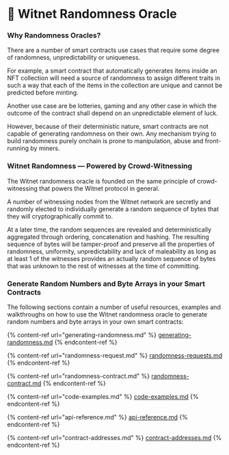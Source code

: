 # 🎲 Witnet Randomness Oracle

### Why Randomness Oracles?

There are a number of smart contracts use cases that require some degree of randomness, unpredictability or uniqueness.

For example, a smart contract that automatically generates items inside an NFT collection will need a source of randomness to assign different traits in such a way that each of the items in the collection are unique and cannot be predicted before minting.

Another use case are be lotteries, gaming and any other case in which the outcome of the contract shall depend on an unpredictable element of luck.

However, because of their deterministic nature, smart contracts are not capable of generating randomness on their own. Any mechanism trying to build randomness purely onchain is prone to manipulation, abuse and front-running by miners.

### Witnet Randomness — Powered by Crowd-Witnessing

The Witnet randomness oracle is founded on the same principle of crowd-witnessing that powers the Witnet protocol in general.

A number of witnessing nodes from the Witnet network are secretly and randomly elected to individually generate a random sequence of bytes that they will cryptographically commit to.

At a later time, the random sequences are revealed and deterministically aggregated through ordering, concatenation and hashing. The resulting sequence of bytes will be tamper-proof and preserve all the properties of randomness, uniformity, unpredictability and lack of maleability as long as at least 1 of the witnesses provides an actually random sequence of bytes that was unknown to the rest of witnesses at the time of committing.

### Generate Random Numbers and Byte Arrays in your Smart Contracts

The following sections contain a number of useful resources, examples and walkthroughs on how to use the Witnet randomness oracle to generate random numbers and byte arrays in your own smart contracts:

{% content-ref url="generating-randomness.md" %}
[generating-randomness.md](generating-randomness.md)
{% endcontent-ref %}

{% content-ref url="randomness-request.md" %}
[randomness-requests.md](randomness-requests.md)
{% endcontent-ref %}

{% content-ref url="randomness-contract.md" %}
[randomness-contract.md](randomness-contract.md)
{% endcontent-ref %}

{% content-ref url="code-examples.md" %}
[code-examples.md](code-examples.md)
{% endcontent-ref %}

{% content-ref url="api-reference.md" %}
[api-reference.md](api-reference.md)
{% endcontent-ref %}

{% content-ref url="contract-addresses.md" %}
[contract-addresses.md](contract-addresses.md)
{% endcontent-ref %}
